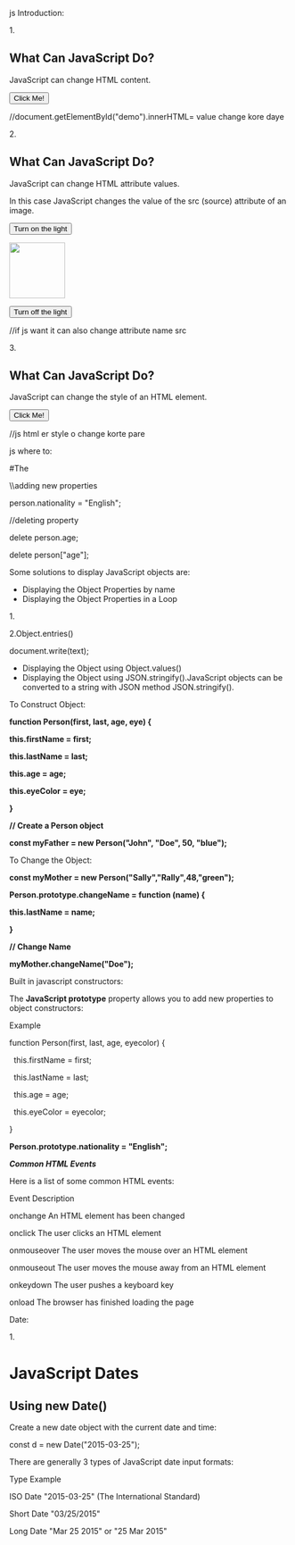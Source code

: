 js Introduction:

1\.

<!DOCTYPE html>

<html>

<body>



<h2>What Can JavaScript Do?</h2>



<p id="demo">JavaScript can change HTML content.</p>



<button type="button" onclick='document.getElementById("demo").innerHTML = "Hello JavaScript!"'>Click Me!</button>



</body>

</html>//document.getElementById("demo").innerHTML= value change kore daye

2\.

<!DOCTYPE html>

<html>

<body>



<h2>What Can JavaScript Do?</h2>



<p>JavaScript can change HTML attribute values.</p>



<p>In this case JavaScript changes the value of the src (source) attribute of an image.</p>



<button onclick="document.getElementById('myImage').src='pic\\\_bulbon.gif'">Turn on the light</button>



<img id="myImage" src="pic\\\_bulboff.gif" style="width:100px">



<button onclick="document.getElementById('myImage').src='pic\\\_bulboff.gif'">Turn off the light</button>



</body>

</html>//if js want it can also change attribute name src

3\.

<!DOCTYPE html>

<html>

<body>



<h2>What Can JavaScript Do?</h2>



<p id="demo">JavaScript can change the style of an HTML element.</p>



<button type="button" onclick="document.getElementById('demo').style.fontSize='55px'">Click Me!</button>



</body>

</html> //js html er style o change korte pare



js where to:

\#The <script> Tag

\#JavaScript in <head> or <body>

\#External JavaScript



js Output:

JavaScript can "display" data in different ways:



\#Writing into an HTML element, using innerHTML or innerText.document.getElementById(id) method.

\#Writing into the HTML output using document.write().Using document.write() after an HTML document is loaded, will delete all existing HTML

\#Writing into an alert box, using window.alert().

\#Writing into the browser console, using console.log()

1.<!DOCTYPE html>

<html>

<body>



<h1>My First Web Page</h1>

<p>My first paragraph.</p>



<script>

window.alert(5 + 6);//here "window" keyword can be ignore

alert(5 + 6);




</body>

</html>



2\.

\#You cannot access output devices from JavaScript.

\#The only exception is that you can call the window.print() method in the browser to print the content of the current window.



<!DOCTYPE html>

<html>

<body>



<button onclick="window.print()">Print this page</button>



</body>

</html>



\#The var keyword was used in all JavaScript code from 1995 to 2015.

\#The let and const keywords were added to JavaScript in 2015.

\#The var keyword should only be used in code written for older browsers.

\#The two variables price1 and price2 are declared with the const keyword.

\#These are constant values and cannot be changed.

\#The variable total is declared with the let keyword.

\#The value total can be changed.

\#Always use const if the type should not be changed (Arrays and Objects)

\#A variable declared without a value will have the value undefined.

\#If you re-declare a JavaScript variable declared with var, it will not lose its value.



Doller Sign;

<!DOCTYPE html>

<html>

<body>



<h1>JavaScript Variables</h1>



<p>The dollar sign is treated as a letter in JavaScript names.</p>



<p id="demo"></p>



<script>

let $$$ = 2;

let $myMoney = 5;

document.getElementById("demo").innerHTML = $$$ + $myMoney;




</body>

</html>

\#Using the dollar sign is not very common in JavaScript, but professional programmers often use it as an alias for the main function in a JavaScript library.



Let:

\#Variables declared with let have Block Scope

\#Variables declared with let must be Declared before use

\#Variables declared with let cannot be Redeclared in the same scope



Block scope:

In JavaScript, block scope means that variables declared inside a block { ... } are only accessible within that block and nowhere outside.

1\.

{

  let name = "Ekra";

  console.log(name); // ✅ Works

}

console.log(name); // ❌ Error: name is not defined



🌍 What is Global Scope?

A variable declared outside of any function or block is said to be in the global scope.

1\.

let universe = "Open to all";



function explore() {

  console.log(universe); // ✅ Accessible here

}



explore();

console.log(universe); // ✅ Accessible here too



Const:

\#Variables defined with const cannot be Redeclared

\#Variables defined with const cannot be Reassigned

\#Variables defined with const have Block Scope

this you can NOT:

* Reassign a constant value
* Reassign a constant array
* Reassign a constant object

But you CAN:

* Change the elements of constant array
* Change the properties of constant object

1\.

<!DOCTYPE html>

<html>

<body>



<h2>JavaScript const</h2>



<p>Declaring a constant array does NOT make the elements unchangeable:</p>







<script>

// Create an Array:

const cars = \\\["Saab", "Volvo", "BMW"];



// Change an element:

cars\\\[0] = "Toyota";

// Add an element:

cars.push("Audi");



// Display the Array:

document.write(cars)




</body>

</html>



Comparison Operator:

Operator	Description

* ===	equal value and equal type
* !==	not equal value or not equal type
* typeof()->	Returns the type of a variable
* instanceof()-> Returns true if an object is an instance of an object type

Object:

An object literal is a list of name:value pairs inside curly braces {}.



const person = {

&nbsp; firstName: "John",

&nbsp; lastName: "Doe",

country: "Norway"

};



1\.

// objectName.property

let age = person.age;

OR,

//objectName\["property"]

let age = person\["age"];

OR,

//objectName\[expression]

let age = person\[x];

2\.

<!DOCTYPE html>

<html>

<body>

<h1>JavaScript Object Properties</h1>

<h2>Accessing a Property with an Expression</h2>



<p id="demo"></p>



<script>

const person = {

&nbsp; firstName: "John",

&nbsp; lastName : "Doe",

&nbsp; age      :  50

};



let x = "firstName";

let y = "age";

document.getElementById("demo").innerHTML = person\[x] + " is " + person\[y] + " years old.";

</script>



</body>

</html>



\\\\adding new properties

person.nationality = "English";

//deleting property

delete person.age;

delete person\["age"];



Some solutions to display JavaScript objects are:

* Displaying the Object Properties by name
* Displaying the Object Properties in a Loop 

1\.

<script>

// Create an Object

const person = {

&nbsp;name: "John",

age: 30,

&nbsp; city: "New York"

};

// Create an Array

const myArray = Object.values(person);

// Display the Array

document.write(myArray);

</script>

2.Object.entries()

<script>

const fruits = {Bananas:300, Oranges:200, Apples:500}; 



let text = "";

for (let \[fruit, amount] of Object.entries(fruits)) {

&nbsp; text += fruit + ": " + amount + "<br>";

}

3\.

<script>

// Create an Object

const person = {

&nbsp; name: "John",

&nbsp; age: 30,

&nbsp; city: "New York"

};

// Display JSON

document.write(JSON.stringify(person));

</script>

document.write(text);

</script>

* Displaying the Object using Object.values()
* Displaying the Object using JSON.stringify().JavaScript objects can be converted to a string with JSON method JSON.stringify().

To Construct Object:

**function Person(first, last, age, eye) {**

  **this.firstName = first;**

  **this.lastName = last;**

  **this.age = age;**

  **this.eyeColor = eye;**

**}**

**// Create a Person object**

**const myFather = new Person("John", "Doe", 50, "blue");**

To Change the Object:

**const myMother = new Person("Sally","Rally",48,"green");**

**Person.prototype.changeName = function (name) {**

  **this.lastName = name;**

**}**

**// Change Name**

**myMother.changeName("Doe");**

Built in javascript constructors:

**<script>**

**// Display the Type**

**document.getElementById("demo").innerHTML =**

**"<p>The typeof new Object() is " + typeof new Object() + "</p>" +**

**"<p>The typeof new Array() is " + typeof new Array() + "</p>" +**

**"<p>The typeof new Map() is " + typeof new Map() + "</p>" +**

**"<p>The typeof new Set() is " + typeof new Set() + "</p>" +**

**"<p>The typeof new Date() is " + typeof new Date() + "</p>" +**

**"<p>The typeof new RegExp() is " + typeof new RegExp() + "</p>" +**

**"<p>The typeof new Function() is " + typeof new Function() + "</p>";**

**</script>**

The **JavaScript prototype** property allows you to add new properties to object constructors:



Example

function Person(first, last, age, eyecolor) {

&nbsp; this.firstName = first;

&nbsp; this.lastName = last;

&nbsp; this.age = age;

&nbsp; this.eyeColor = eyecolor;

}



**Person.prototype.nationality = "English";**

***Common HTML Events***

Here is a list of some common HTML events:



Event		Description

onchange		An HTML element has been changed

onclick		The user clicks an HTML element

onmouseover	The user moves the mouse over an HTML element

onmouseout	The user moves the mouse away from an HTML element

onkeydown	The user pushes a keyboard key

onload		The browser has finished loading the page



Date:

1\.

<h1>JavaScript Dates</h1>

<h2>Using new Date()</h2>

<p>Create a new date object with the current date and time:</p>

<p id="demo"></p>

<script>

const d = new Date();

document.getElementById("demo").innerHTML = d;

</script>

const d = new Date("2015-03-25");

There are generally 3 types of JavaScript date input formats:

Type			Example

ISO Date		"2015-03-25" (The International Standard)

Short Date	"03/25/2015"

Long Date		"Mar 25 2015" or "25 Mar 2015"

